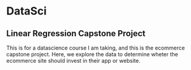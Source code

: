 # DataSci


## Linear Regression Capstone Project
This is for a datascience course I am taking, and this is the ecommerce capstone project. 
Here, we explore the data to determine wheter the ecommerce site should invest in their app or website.

